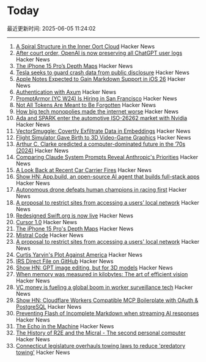 # Today

最近更新时间: 2025-06-05 11:24:02

--- 
1. [A Spiral Structure in the Inner Oort Cloud](https://iopscience.iop.org/article/10.3847/1538-4357/adbf9b) Hacker News
2. [After court order, OpenAI is now preserving all ChatGPT user logs](https://mastodon.laurenweinstein.org/@lauren/114627064774788581) Hacker News
3. [The iPhone 15 Pro’s Depth Maps](https://tech.marksblogg.com/apple-iphone-15-pro-depth-map-heic.html) Hacker News
4. [Tesla seeks to guard crash data from public disclosure](https://www.reuters.com/legal/government/musks-tesla-seeks-guard-crash-data-public-disclosure-2025-06-04/) Hacker News
5. [Apple Notes Expected to Gain Markdown Support in iOS 26](https://www.macrumors.com/2025/06/04/apple-notes-rumored-markdown-support-ios-26/) Hacker News
6. [Authentication with Axum](https://mattrighetti.com/2025/05/03/authentication-with-axum) Hacker News
7. [PromptArmor (YC W24) Is Hiring in San Francisco](https://www.ycombinator.com/companies/promptarmor/jobs/hZ3xFlj-founding-engineer-full-stack) Hacker News
8. [Not All Tokens Are Meant to Be Forgotten](https://arxiv.org/abs/2506.03142) Hacker News
9. [How big tech monopolies made the internet worse](https://www.cascadepbs.org/news/2025/06/how-big-tech-monopolies-made-internet-worse) Hacker News
10. [Ada and SPARK enter the automotive ISO-26262 market with Nvidia](https://www.adacore.com/press/ada-and-spark-enter-the-automotive-iso-26262-market-with-nvidia) Hacker News
11. [VectorSmuggle: Covertly Exfiltrate Data in Embeddings](https://github.com/jaschadub/VectorSmuggle) Hacker News
12. [Flight Simulator Gave Birth to 3D Video-Game Graphics](https://spectrum.ieee.org/microsoft-flight-simulator) Hacker News
13. [Arthur C. Clarke predicted a computer-dominated future in the ’70s (2024)](https://www.openculture.com/2024/12/arthur-c-clarke-predicts-the-rise-of-artificial-intelligence-questions-what-will-happen-to-humanity-1978.html) Hacker News
14. [Comparing Claude System Prompts Reveal Anthropic's Priorities](https://www.dbreunig.com/2025/06/03/comparing-system-prompts-across-claude-versions.html) Hacker News
15. [A Look Back at Recent Car Carrier Fires](https://gcaptain.com/a-brief-look-back-at-recent-car-carrier-fires/) Hacker News
16. [Show HN: App.build, an open-source AI agent that builds full-stack apps](https://www.app.build/) Hacker News
17. [Autonomous drone defeats human champions in racing first](https://www.tudelft.nl/en/2025/lr/autonomous-drone-from-tu-delft-defeats-human-champions-in-historic-racing-first) Hacker News
18. [A proposal to restrict sites from accessing a users’ local network](https://github.com/explainers-by-googlers/local-network-access) Hacker News
19. [Redesigned Swift.org is now live](https://swift.org/) Hacker News
20. [Cursor 1.0](https://www.cursor.com/en/changelog/1-0) Hacker News
21. [The iPhone 15 Pro's Depth Maps](https://tech.marksblogg.com/apple-iphone-15-pro-depth-map-heic.html) Hacker News
22. [Mistral Code](https://mistral.ai/products/mistral-code) Hacker News
23. [A proposal to restrict sites from accessing a users' local network](https://github.com/explainers-by-googlers/local-network-access) Hacker News
24. [Curtis Yarvin's Plot Against America](https://www.newyorker.com/magazine/2025/06/09/curtis-yarvin-profile) Hacker News
25. [IRS Direct File on GitHub](https://chrisgiven.com/2025/05/direct-file-on-github/) Hacker News
26. [Show HN: GPT image editing, but for 3D models](https://www.adamcad.com/) Hacker News
27. [When memory was measured in kilobytes: The art of efficient vision](https://www.softwareheritage.org/2025/06/04/history_computer_vision/) Hacker News
28. [VC money is fueling a global boom in worker surveillance tech](https://restofworld.org/2025/employee-surveillance-software-vc-funding/) Hacker News
29. [Show HN: Cloudflare Workers Compatible MCP Boilerplate with OAuth & PostgreSQL](https://github.com/f/mcp-cloudflare-boilerplate) Hacker News
30. [Preventing Flash of Incomplete Markdown when streaming AI responses](https://engineering.streak.com/p/preventing-unstyled-markdown-streaming-ai) Hacker News
31. [The Echo in the Machine](https://radiolab.org/podcast/the-echo-in-the-machine) Hacker News
32. [The History of R2E and the Micral - The second personal computer](https://www.abortretry.fail/p/the-history-of-r2e-and-the-micral) Hacker News
33. [Connecticut legislature overhauls towing laws to reduce 'predatory towing'](https://www.propublica.org/article/connecticut-passes-towing-law-reform) Hacker News
